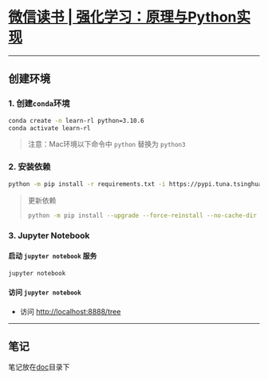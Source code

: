 # [微信读书 | 强化学习：原理与Python实现](https://weread.qq.com/web/reader/da832f507192b327da81965?)

---

## 创建环境

### 1. 创建`conda`环境

```bash
conda create -n learn-rl python=3.10.6
conda activate learn-rl
```

> 注意：Mac环境以下命令中 `python` 替换为 `python3`

### 2. 安装依赖

```bash
python -m pip install -r requirements.txt -i https://pypi.tuna.tsinghua.edu.cn/simple
```

> 更新依赖
> ```bash
> python -m pip install --upgrade --force-reinstall --no-cache-dir --no-warn-script-location -r requirements.txt -i https://pypi.tuna.tsinghua.edu.cn/simple
> ```

### 3. Jupyter Notebook

#### 启动 `jupyter notebook` 服务

```bash
jupyter notebook
```

#### 访问 `jupyter notebook`

- 访问 [http://localhost:8888/tree](http://localhost:8888/tree)

---

## 笔记

笔记放在[doc](./doc)目录下

